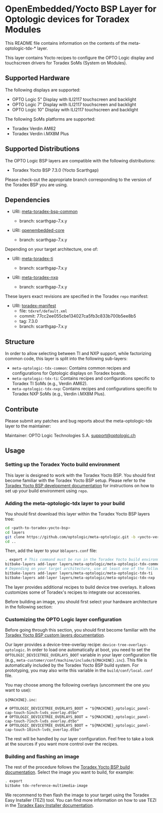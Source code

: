 # OpenEmbedded/Yocto BSP Layer for Optologic devices for Toradex Modules

This README file contains information on the contents of the meta-optologic-tdx-* layer.

This layer contains Yocto recipes to configure the OPTO Logic display and touchscreen drivers for Toradex SoMs (System
on Modules).

## Supported Hardware

The following displays are supported:
 - OPTO Logic 5" Display with ILI2117 touchscreen and backlight
 - OPTO Logic 7" Display with ILI2117 touchscreen and backlight
 - OPTO Logic 10" Display with ILI2117 touchscreen and backlight

The following SoMs platforms are supported:
 - Toradex Verdin AM62
 - Toradex Verdin i.MX8M Plus

## Supported Distributions

The OPTO Logic BSP layers are compatible with the following distributions:
 - Toradex Yocto BSP 7.3.0 (Yocto Scarthgap)

Please check-out the appropriate branch corresponding to the version of the Toradex BSP you are using.

## Dependencies

  - URI: [meta-toradex-bsp-common](https://git.toradex.com/meta-toradex-bsp-common.git)
    - branch: scarthgap-7.x.y

  - URI: [openembedded-core](https://git.openembedded.org/openembedded-core)
    - branch: scarthgap-7.x.y

Depending on your target architecture, one of:

  - URI: [meta-toradex-ti](https://git.toradex.com/meta-toradex-ti.git)
    - branch: scarthgap-7.x.y

  - URI: [meta-toradex-nxp](https://git.toradex.com/meta-toradex-nxp.git)
    - branch: scarthgap-7.x.y

These layers exact revisions are specified in the Toradex `repo` manifest:

  - URI: [toradex-manifest](https://git.toradex.com/toradex-manifest.git)
    - file: `tdxref/default.xml`
    - commit: 77cc2ee055cbe134027ca5fb3c833b700b5ee8b5
    - tag: 7.3.0
    - branch: scarthgap-7.x.y

## Structure

In order to allow selecting between TI and NXP support, while factorizing common
code, this layer is split into the following sub-layers:

- `meta-optologic-tdx-common`: Contains common recipes and configurations for Optologic displays on Toradex boards.
- `meta-optologic-tdx-ti`: Contains recipes and configurations specific to Toradex TI SoMs (e.g., Verdin AM62).
- `meta-optologic-tdx-nxp`: Contains recipes and configurations specific to Toradex NXP SoMs (e.g., Verdin i.MX8M Plus).

## Contribute

Please submit any patches and bug reports about the meta-optologic-tdx layer to the maintainer:

Maintainer: OPTO Logic Technologies S.A. <support@optologic.ch>

## Usage

### Setting up the Toradex Yocto build environment

This layer is designed to work with the Toradex Yocto BSP. You should first become familiar with the Toradex Yocto BSP
setup. Please refer to the [Toradex Yocto BSP development
documentation](https://developer.toradex.com/linux-bsp/os-development/build-yocto/yocto-project/) for instructions on
how to set up your build environment using `repo`.

### Adding the meta-optologic-tdx layer to your build

You should first download this layer within the Toradex Yocto BSP layers tree:

```bash
cd <path-to-toradex-yocto-bsp>
cd layers
git clone https://github.com/optologic/meta-optologic.git -b <yocto-version>
cd ..
```

Then, add the layer to your `bblayers.conf` file:

```bash
. export # This command must be run in the Toradex Yocto build environment
bitbake-layers add-layer layers/meta-optologic/meta-optologic-tdx-common
# Depending on your target architecture, use at least one of the following:
bitbake-layers add-layer layers/meta-optologic/meta-optologic-tdx-ti
bitbake-layers add-layer layers/meta-optologic/meta-optologic-tdx-nxp
```

The layer provides additional recipes to build device tree overlays. It allows customizes some of Toradex's recipes to
integrate our accessories.

Before building an image, you should first select your hardware architecture in the following section:

### Customizing the OPTO Logic layer configuration

Before going through this section, you should first become familiar with the [Toradex Yocto BSP custom layers
documentation](https://developer.toradex.com/linux-bsp/os-development/build-yocto/custom-meta-layers-recipes-and-images-in-yocto-project-hello-world-examples).

Our layer provides a device-tree-overlay recipe: `device-tree-overlays-optologic`. In order to load one automatically at
boot, you need to set the `OPTOLOGIC_DEVICETREE_OVERLAYS_BOOT` variable in your layer configuration file (e.g.,
`meta-customer/conf/machine/include/${MACHINE}.inc`). This file is automatically included by the Toradex Yocto BSP build
system. For prototyping, you may also write this variable in the `build/conf/local.conf` file.

You may choose among the following overlays (uncomment the one you want to use):

`${MACHINE}.inc`:

```bitbake
# OPTOLOGIC_DEVICETREE_OVERLAYS_BOOT = "${MACHINE}_optologic_panel-cap-touch-5inch-lvds_overlay.dtbo"
# OPTOLOGIC_DEVICETREE_OVERLAYS_BOOT = "${MACHINE}_optologic_panel-cap-touch-7inch-lvds_overlay.dtbo"
# OPTOLOGIC_DEVICETREE_OVERLAYS_BOOT = "${MACHINE}_optologic_panel-cap-touch-10inch-lvds_overlay.dtbo"
```

The rest will be handled by our layer configuration. Feel free to take a look at the sources if you want more control
over the recipes.

### Building and flashing an image

The rest of the procedure follows the [Toradex Yocto BSP build
documentation](https://developer.toradex.com/linux-bsp/os-development/build-yocto/build-a-reference-image-with-yocto-projectopenembedded#build-the-image).
Select the image you want to build, for example:

```bash
. export
bitbake tdx-reference-multimedia-image
```

We recommend to then flash the image to your target using the Toradex Easy Installer (TEZI) tool. You can find more
information on how to use TEZI in the [Toradex Easy Installer
documentation](https://developer.toradex.com/easy-installer/toradex-easy-installer/flashing-new-image-using-tezi#install-os-images).
